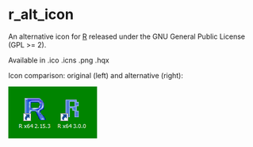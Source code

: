 r_alt_icon
==========

An alternative icon for [R](http://cran.r-project.org/)
released under the GNU General Public License (GPL >= 2).

Available in .ico .icns .png .hqx

Icon comparison: original (left) and alternative (right):

![Icon comparison](/images/ricons13042013.png "Icon comparison: original and alternative")
